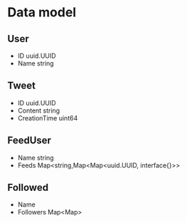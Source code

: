 # Data model

## User
* ID uuid.UUID
* Name string

## Tweet
* ID uuid.UUID
* Content string
* CreationTime uint64

## FeedUser
* Name string
* Feeds Map<string,Map<Map<uuid.UUID, interface{}>>

## Followed
* Name 
* Followers Map<Map<string>>